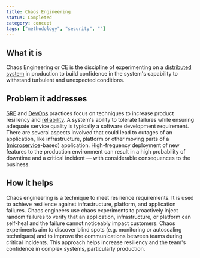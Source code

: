 ```yaml
---
title: Chaos Engineering
status: Completed
category: concept
tags: ["methodology", "security", ""]
---
```


## What it is

Chaos Engineering or CE is the discipline of experimenting on a [distributed system](/distributed-systems/) in production 
to build confidence in the system's capability to withstand turbulent and unexpected conditions.

## Problem it addresses

[SRE](/site-reliability-engineering/) and [DevOps](/devops/) practices focus on 
techniques to increase product resiliency and [reliability](/reliability/). 
A system's ability to tolerate failures while ensuring adequate service quality is 
typically a software development requirement. 
There are several aspects involved that could lead to outages of an application, 
like infrastructure, platform or other moving parts of a ([microservice](/microservices/)-based) application. 
High-frequency deployment of new features to the production environment can 
result in a high probability of downtime and a critical incident 
— with considerable consequences to the business.

## How it helps

Chaos engineering is a technique to meet resilience requirements. 
It is used to achieve resilience against infrastructure, platform, and application failures. 
Chaos engineers use chaos experiments to proactively inject random failures 
to verify that an application, infrastructure, or platform can self-heal and the failure cannot noticeably impact customers. 
Chaos experiments aim to discover blind spots 
(e.g. monitoring or autoscaling techniques) and to improve the communications between teams during critical incidents. 
This approach helps increase resiliency and the team's confidence in complex systems, particularly production.
